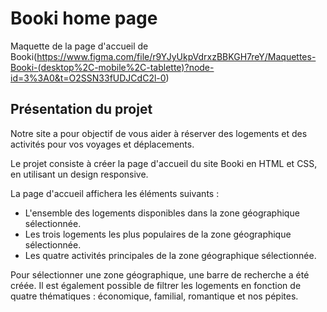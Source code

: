# Booki home page

Maquette de la page d'accueil de Booki(https://www.figma.com/file/r9YJyUkpVdrxzBBKGH7reY/Maquettes-Booki-(desktop%2C-mobile%2C-tablette)?node-id=3%3A0&t=O2SSN33fUDJCdC2l-0)

## Présentation du projet

Notre site a pour objectif de vous aider à réserver des logements et des activités pour vos voyages et déplacements.

Le projet consiste à créer la page d'accueil du site Booki en HTML et CSS, en utilisant un design responsive.

La page d'accueil affichera les éléments suivants :

* L'ensemble des logements disponibles dans la zone géographique sélectionnée.
* Les trois logements les plus populaires de la zone géographique sélectionnée.
* Les quatre activités principales de la zone géographique sélectionnée.

Pour sélectionner une zone géographique, une barre de recherche a été créée. Il est également possible de filtrer les logements en fonction de quatre thématiques : économique, familial, romantique et nos pépites.


